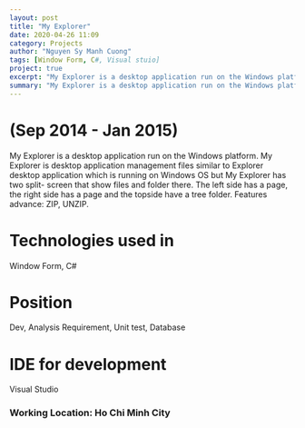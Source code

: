 ```yaml
---
layout: post
title: "My Explorer"
date: 2020-04-26 11:09
category: Projects
author: "Nguyen Sy Manh Cuong"
tags: [Window Form, C#, Visual stuio]
project: true
excerpt: "My Explorer is a desktop application run on the Windows platform. My Explorer is desktop application management files similar to Explorer desktop application which is running on Windows OS but My Explorer has two split- screen that show files and folder there. The left side has a page, the right side has a page and the topside have a tree folder. Features advance: ZIP, UNZIP."
summary: "My Explorer is a desktop application run on the Windows platform. My Explorer is desktop application management files similar to Explorer desktop application which is running on Windows OS but My Explorer has two split- screen that show files and folder there. The left side has a page, the right side has a page and the topside have a tree folder. Features advance: ZIP, UNZIP."
---
```


# (Sep 2014 - Jan 2015)

My Explorer is a desktop application run on the Windows platform. My Explorer is desktop application management files similar to Explorer desktop application which is running on Windows OS but My Explorer has two split- screen that show files and folder there. The left side has a page, the right side has a page and the topside have a tree folder. Features advance: ZIP, UNZIP.

# Technologies used in

Window Form, C#

# Position 

Dev, Analysis Requirement, Unit test, Database

# IDE for development

Visual Studio

### Working Location: Ho Chi Minh City
